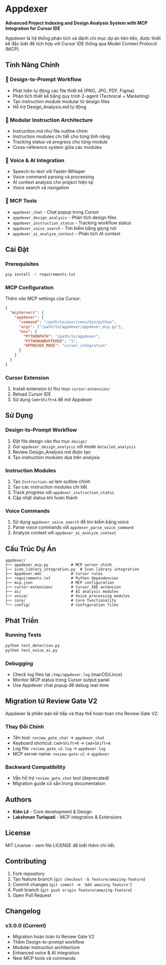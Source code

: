 # Appdexer

**Advanced Project Indexing and Design Analysis System with MCP Integration for Cursor IDE**

Appdexer là hệ thống phân tích và đánh chỉ mục dự án tiên tiến, được thiết kế đặc biệt để tích hợp với Cursor IDE thông qua Model Context Protocol (MCP).

## Tính Năng Chính

### 🎨 Design-to-Prompt Workflow

- Phát hiện tự động các file thiết kế (PNG, JPG, PDF, Figma)
- Phân tích thiết kế bằng quy trình 2-agent (Technical + Marketing)
- Tạo instruction module modular từ design files
- Hỗ trợ Design_Analysis.md tự động

### 🧩 Modular Instruction Architecture

- Instruction.md như file outline chính
- Instruction modules chi tiết cho từng tính năng
- Tracking status và progress cho từng module
- Cross-reference system giữa các modules

### 🎤 Voice & AI Integration

- Speech-to-text với Faster-Whisper
- Voice command parsing và processing
- AI context analysis cho project hiện tại
- Voice search và navigation

### 🔧 MCP Tools

- `appdexer_chat` - Chat popup trong Cursor
- `appdexer_design_analysis` - Phân tích design files
- `appdexer_instruction_status` - Tracking workflow status
- `appdexer_voice_search` - Tìm kiếm bằng giọng nói
- `appdexer_ai_analyze_context` - Phân tích AI context

## Cài Đặt

### Prerequisites

```bash
pip install -r requirements.txt
```

### MCP Configuration

Thêm vào MCP settings của Cursor:

```json
{
  "mcpServers": {
    "appdexer": {
      "command": "/path/to/your/venv/bin/python",
      "args": ["/path/to/appdexer/appdexer_mcp.py"],
      "env": {
        "PYTHONPATH": "/path/to/appdexer",
        "PYTHONUNBUFFERED": "1",
        "APPDEXER_MODE": "cursor_integration"
      }
    }
  }
}
```

### Cursor Extension

1. Install extension từ thư mục `cursor-extension/`
2. Reload Cursor IDE
3. Sử dụng `Cmd+Shift+A` để mở Appdexer

## Sử Dụng

### Design-to-Prompt Workflow

1. Đặt file design vào thư mục `design/`
2. Gọi `appdexer_design_analysis` với mode `detailed_analysis`
3. Review Design_Analysis.md được tạo
4. Tạo instruction modules dựa trên analysis

### Instruction Modules

1. Tạo `Instruction.md` làm outline chính
2. Tạo các instruction modules chi tiết
3. Track progress với `appdexer_instruction_status`
4. Cập nhật status khi hoàn thành

### Voice Commands

1. Sử dụng `appdexer_voice_search` để tìm kiếm bằng voice
2. Parse voice commands với `appdexer_parse_voice_command`
3. Analyze context với `appdexer_ai_analyze_context`

## Cấu Trúc Dự Án

```
appdexer/
├── appdexer_mcp.py          # MCP server chính
├── icon_library_integration.py  # Icon library integration
├── Appdexer.mdc             # Cursor rules
├── requirements.txt         # Python dependencies
├── mcp.json                 # MCP configuration
├── cursor-extension/        # Cursor IDE extension
├── ai/                      # AI analysis modules
├── voice/                   # Voice processing modules
├── core/                    # Core functionality
└── config/                  # Configuration files
```

## Phát Triển

### Running Tests

```bash
python test_detection.py
python test_voice_ai.py
```

### Debugging

- Check log files tại `/tmp/appdexer.log` (macOS/Linux)
- Monitor MCP status trong Cursor output panel
- Use Appdexer chat popup để debug real-time

## Migration từ Review Gate V2

Appdexer là phiên bản kế tiếp và thay thế hoàn toàn cho Review Gate V2:

### Thay Đổi Chính

- Tên tool: `review_gate_chat` → `appdexer_chat`
- Keyboard shortcut: `Cmd+Shift+R` → `Cmd+Shift+A`
- Log file: `review_gate_v2.log` → `appdexer.log`
- MCP server name: `review-gate-v2` → `appdexer`

### Backward Compatibility

- Vẫn hỗ trợ `review_gate_chat` tool (deprecated)
- Migration guide có sẵn trong documentation

## Authors

- **Kiên Lê** - Core development & Design
- **Lakshman Turlapati** - MCP integration & Extensions

## License

MIT License - xem file LICENSE để biết thêm chi tiết.

## Contributing

1. Fork repository
2. Tạo feature branch (`git checkout -b feature/amazing-feature`)
3. Commit changes (`git commit -m 'Add amazing feature'`)
4. Push branch (`git push origin feature/amazing-feature`)
5. Open Pull Request

## Changelog

### v3.0.0 (Current)

- Migration hoàn toàn từ Review Gate V2
- Thêm Design-to-prompt workflow
- Modular instruction architecture
- Enhanced voice & AI integration
- New MCP tools và commands
